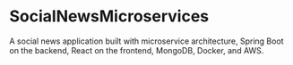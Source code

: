 # SocialNewsMicroservices
A social news application built with microservice architecture, Spring Boot on the backend, React on the frontend, MongoDB, Docker, and AWS. 
